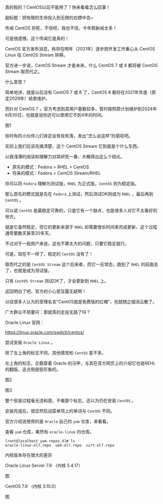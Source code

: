 真的假的？CentOS以后不能用了？快来看看怎么回事！

副标题：把有限的生命投入到无限的白嫖中去~





传闻 CentOS 将死，不信吧，我也不信，今年假新闻太多！

可是很遗憾，这个传闻它是真的！

CentOS 官方发布消息，称将在明年（2021年）逐步把开发工作重心从 CentOS Linux 往 CentOS Stream 转移。

官方进一步说，CentOS Stream 才是未来，什么 CentOS 7 或 8 都将被 CentOS Stream 取而代之。

什么意思？

简单地讲，就是以后没有 CentOS 7 或 8 了，CentOS 8 都将在2021年年底（原定2029年）结束维护。

而针对 CentOS 7 ，官方考虑到其用户基数较多，暂时按照原计划维护到2024年6月30日，也就是说你还可以使用它不到4年的时间。

图1



些时有的小伙伴儿们肯定会有些失落，发出“怎么会这样”的感叹吧。

实际上我们应该先搞清楚，这个 CentOS Stream 它到底是个什么东西。

以我浅薄的阅读和理解力对其研究一番，大概得出这么个结论。

* 原先的模式：Fedora > RHEL > CentOS
* 将来的模式：Fedora > CentOS Stream/RHEL



你可以将 `Fedora` 理解为测试版，`RHEL` 为正式版，`CentOS` 则为稳定版。

那么原先的模式就是先在 `Fedora` 上测试，然后测试OK则成为 `RHEL` ，最后再到 `CentOS` 。

可以说 `CentOS` 是最稳定可靠的，只是它有一个缺点，也是很多人对它不太看好的地方。

就是它虽然稳定，但它的更新来源于 `RHEL` 却需要很长时间来完成更新，这个过程通常要数天甚至20多天。

不过对于一般用户来说，这也不算太大的问题，只要它稳定就行。

可是，现在不一样了，稳定的 `CentOS` 没有了！

取而代之的是 `CentOS Stream` 这个后来者，而它一反常态，跑到了 `RHEL` 的前面去了，也就是成为测试版。

只有 `CentOS Stream` 测试OK了，才会更新到 `RHEL` 上。

这回明白了吧，官方的小心思显露无疑啊！

以往很多人认为的至理名言“CentOS就是免费版的红帽”，也就随之烟消云散了。



广大群众不禁要问：那就真的走投无路了吗？







Oracle Linux 官网：

https://linux.oracle.com/switch/centos/









尝试安装 `Oracle Linux` 。



除了左上角的标志不同，其他感觉和 `CentOS` 差不多。

左上角的标志，企鹅穿着 Oracle 的马甲，与其在官方网页上的介绍它也是REHL的翻版，这点倒是挺形象的。

图2

图3



整个安装过程毫无违和感，不看那个标志，还以为仍在安装 `CentOS` 。

安装完成后，很显然启动菜单项上的单词与 `CentOS` 不同。

官方介绍说使用的是 `Oracle` 自己的 `yum` 仓库，来看看。

查看 `yum` 仓库，果然有 `oracle-linux` 的仓库。

```shell
[root@localhost yum.repos.d]# ls
oracle-linux-ol7.repo  uek-ol7.repo  virt-ol7.repo
```





内核版本存在很大的差异

Oracle Linux Server 7.9 （内核 5.4.17）

图

CentOS 7.9 （内核 3.10.0）

图

